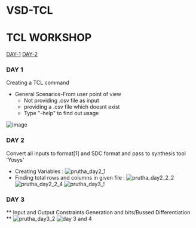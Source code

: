 # VSD-TCL
# TCL WORKSHOP

[DAY-1](#DAY-1)
[DAY-2](#DAY-2)

### DAY 1
Creating a TCL command
+ General Scenarios-From user point of view
  - Not providing .csv file as input
  - providing a .csv file which doesnt exist
  - Type "-help" to find out usage
  
![image](https://github.com/PruthaVernekar/VSD-TCL/assets/89785844/8d2619ff-6e42-43e1-9a4c-8b427da15875)

### DAY 2
Convert all inputs to format[1] and SDC format and pass to synthesis tool 'Yosys' 
- Creating Variables :
![prutha_day2_1](https://github.com/PruthaVernekar/VSD-TCL/assets/89785844/f10ada53-108b-49b1-8374-360d083c1282)
- Finding total rows and columns in given file :
![prutha_day2_2_2](https://github.com/PruthaVernekar/VSD-TCL/assets/89785844/0c3648d2-72ef-40de-8780-f29adf834f3b)
![prutha_day2_2_4](https://github.com/PruthaVernekar/VSD-TCL/assets/89785844/b80f1a3f-050f-4eb6-a818-b8bab5bc6f43)
![prutha_day3_!](https://github.com/PruthaVernekar/VSD-TCL/assets/89785844/b92d5d30-7b16-41d6-bc3d-8563cb4cb73d)

### DAY 3
** Input and Output Constraints Generation and bits/Bussed Differentiation **
![prutha_day3_2](https://github.com/PruthaVernekar/VSD-TCL/assets/89785844/ac057d49-58eb-4e43-8085-b6b4604b2134)
![day 3 and 4](https://github.com/PruthaVernekar/VSD-TCL/assets/89785844/b1993486-94a8-4732-89c8-969d45bf8166)









